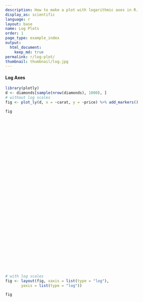 ```yaml
---
description: How to make a plot with logarithmic axes in R.
display_as: scientific
language: r
layout: base
name: Log Plots
order: 1
page_type: example_index
output:
  html_document:
    keep_md: true
permalink: r/log-plot/
thumbnail: thumbnail/log.jpg
---
```



#### Log Axes


```r
library(plotly)
d <- diamonds[sample(nrow(diamonds), 1000), ]
# without log scales
fig <- plot_ly(d, x = ~carat, y = ~price) %>% add_markers()

fig
```

<div id="htmlwidget-241e9cdc6dcd5531cffe" style="width:672px;height:480px;" class="plotly html-widget"></div>
<script type="application/json" data-for="htmlwidget-241e9cdc6dcd5531cffe">{"x":{"visdat":{"1c5028b0b90a":["function () ","plotlyVisDat"]},"cur_data":"1c5028b0b90a","attrs":{"1c5028b0b90a":{"x":{},"y":{},"alpha_stroke":1,"sizes":[10,100],"spans":[1,20],"type":"scatter","mode":"markers","inherit":true}},"layout":{"margin":{"b":40,"l":60,"t":25,"r":10},"xaxis":{"domain":[0,1],"automargin":true,"title":"carat"},"yaxis":{"domain":[0,1],"automargin":true,"title":"price"},"hovermode":"closest","showlegend":false},"source":"A","config":{"showSendToCloud":false},"data":[{"x":[0.39,1.01,0.52,0.53,0.28,1.31,0.7,0.71,0.42,1,0.51,0.24,1,0.53,1.2,1.01,1.01,1.52,0.71,0.71,1.59,0.4,0.36,1,0.7,0.41,0.36,0.35,0.51,0.53,1.01,0.34,0.32,0.3,0.4,0.51,1,0.34,0.9,1.05,1.01,1.79,0.7,0.41,0.41,0.5,0.5,0.34,0.92,0.35,1.21,0.37,0.58,0.9,0.63,0.44,2.39,1,1.15,1.01,0.4,0.71,0.34,1.28,1.21,2.01,2,0.31,0.77,0.32,1.25,0.34,0.32,0.71,0.3,0.36,1.19,0.71,2.09,0.35,0.82,1.23,0.56,0.7,1.2,1.01,0.79,0.32,0.77,0.38,0.51,0.31,0.35,0.73,0.57,0.41,1.59,1.01,0.51,1.11,1,0.8,2.01,0.25,1.7,0.93,0.43,1.09,0.72,0.33,0.51,0.47,0.44,1.01,1.5,0.43,0.76,1.21,0.5,0.31,1.06,1.5,0.79,0.51,0.36,0.43,1.55,1.06,0.58,1,0.26,0.91,1,0.27,1.36,0.91,0.26,0.71,0.33,1.23,1.24,0.77,1.02,0.56,0.56,1.02,0.5,0.54,1.54,0.31,0.53,0.32,0.36,1.51,1,0.51,1.5,0.93,0.41,0.31,1.06,1.27,1.52,0.52,0.75,1.11,1.1,0.4,0.91,1.88,0.33,0.34,0.36,1.29,0.9,1.5,0.53,0.7,1,0.42,0.31,0.32,0.54,0.73,0.31,1.14,1.01,0.32,1.01,0.53,0.33,1,1.17,0.41,0.71,1,0.7,0.71,1.57,0.94,0.3,0.44,0.7,1.01,1.23,1.12,2.61,2.01,0.28,0.3,0.71,0.6,0.71,0.55,0.7,0.5,1.7,0.5,0.72,0.32,0.37,1.27,0.5,2.51,1.06,0.7,2.2,0.7,1.03,1.22,0.3,1,0.5,1.26,1.01,0.33,1.01,2.01,0.3,0.32,0.81,0.72,0.31,1.14,0.3,1.51,0.31,0.72,0.43,0.57,1.15,0.5,0.71,1,0.31,0.3,1.5,1.6,0.52,0.36,1.21,0.71,2.13,0.71,0.4,1,0.53,1.5,0.32,1.03,1.14,0.73,0.83,0.5,2.02,0.28,0.7,0.53,0.5,0.4,0.31,0.72,0.54,1.03,0.55,1.24,0.31,0.31,1.5,1.51,0.82,1.06,1.01,0.31,0.41,1.11,1.5,1.07,0.51,0.73,0.31,0.25,1.05,0.74,1.22,1.34,0.9,0.31,0.97,0.71,1.5,0.31,0.9,1.21,0.38,0.3,0.33,0.32,0.6,0.7,1.01,0.38,0.46,2.04,0.4,0.37,0.38,0.51,0.31,1.01,1.01,0.3,1.18,0.51,0.52,1.05,0.33,1.5,2.1,1.51,1.03,1.01,0.3,0.32,1.5,0.7,0.3,1.03,0.73,0.9,0.4,0.71,0.71,1,1.08,0.38,1.03,1.29,2.03,0.93,2.07,0.4,0.4,0.59,1.01,0.71,0.51,0.3,0.73,0.71,0.33,1.46,1.46,0.73,2.01,0.3,1.15,1.14,0.7,0.72,0.5,1.09,0.71,0.31,1.09,0.31,0.38,0.53,2.03,0.43,1.11,0.31,0.35,1.07,0.75,1.08,0.9,0.26,0.24,1.58,1.04,0.31,2.04,1.26,0.52,0.77,2.02,1,1.51,0.38,0.32,1.37,0.62,0.34,0.4,0.7,1.01,0.38,2.4,0.42,0.43,0.99,1.3,0.3,1.11,0.3,0.31,0.31,0.57,0.33,0.55,0.42,0.7,0.54,1.01,1.18,0.91,0.23,0.74,0.76,1.01,1.02,1,0.31,0.3,0.7,0.72,1.01,0.32,1.64,1.01,0.7,0.92,0.37,1.2,0.23,1.01,1.13,0.28,0.77,0.71,0.51,0.41,0.73,1.11,0.36,0.5,0.3,0.7,0.8,1.51,0.43,1.35,0.71,0.41,0.41,0.59,0.3,0.23,0.58,1.04,1.56,0.3,0.71,0.76,0.74,0.28,0.7,0.54,1.04,1.01,0.4,1.27,0.24,0.39,0.54,0.32,0.55,0.31,0.38,1.07,1,0.73,1.06,1.7,1.19,1.1,0.83,0.33,0.55,1.02,1.12,0.71,0.43,1.34,2.03,0.9,1,0.79,0.52,0.63,2.01,0.9,0.39,0.76,1.67,0.77,0.7,0.71,0.5,0.57,1.26,0.51,0.4,0.91,1.5,0.9,1,0.33,1.26,1.29,0.72,0.52,0.9,0.51,0.56,1.32,0.51,0.43,0.74,0.91,0.33,2.36,1.03,0.61,1.15,0.38,1.5,1.23,0.46,1.03,0.31,0.72,1.09,0.51,0.3,0.71,0.57,0.34,0.27,0.73,0.44,0.51,0.59,1.21,1.05,0.21,0.27,0.44,0.57,0.55,0.9,0.81,0.38,1.19,0.23,1.03,0.31,1.19,0.7,1.41,0.5,0.36,0.57,1.01,0.9,0.3,1.51,1,0.71,0.31,1.68,0.5,0.9,0.71,1.53,1.12,0.51,0.34,0.32,0.28,1.24,1,1.24,0.43,1.5,0.3,0.72,0.31,1.21,0.8,1.5,0.4,0.31,0.4,1.01,0.7,1.25,1.7,1.5,0.3,1,0.94,1,0.74,0.31,0.54,0.35,1.51,0.71,0.72,0.31,0.91,1,0.34,1.21,0.53,1.01,0.43,0.31,0.72,0.3,1.04,0.26,0.7,0.7,2.16,0.51,1.51,0.32,0.3,1.08,2.19,0.24,1.01,0.4,0.44,0.51,0.36,0.63,0.3,0.28,0.32,0.33,0.72,1.03,0.7,1,1.01,0.35,0.3,0.6,1.05,0.55,2.04,0.31,1.22,0.3,0.96,0.33,0.9,1.5,0.4,2.02,1.21,1,0.2,0.8,0.43,0.33,1.11,1.54,0.3,1.51,1,1.51,1.21,0.71,0.7,0.7,1.51,1.51,0.93,0.76,0.53,1.06,0.61,0.9,1.25,0.41,0.5,0.9,0.34,0.3,1.63,2.46,1.11,0.35,0.32,0.35,1.16,1,0.34,0.93,1.01,0.7,1.02,0.25,0.3,1.08,1.51,0.57,0.3,1.73,0.36,0.41,0.3,1.23,0.7,0.61,1.06,0.38,0.77,0.72,0.9,1,1.5,1.36,1.3,0.3,1.02,2.03,0.72,0.45,0.52,0.91,0.9,1.52,0.41,0.79,0.78,1.3,0.3,0.9,0.51,0.44,0.33,1.5,0.4,0.41,0.52,0.7,0.3,2,0.33,0.83,0.32,0.7,1,0.9,0.7,1,0.31,0.54,1,1.01,2.1,0.42,0.73,0.31,0.25,0.52,1.23,0.44,0.5,1.06,0.73,0.36,1.02,0.33,1.5,1.5,0.7,1.05,1.01,1.56,0.91,0.41,1.42,0.51,0.35,0.76,0.97,1.6,0.3,0.41,0.71,0.32,0.56,1.07,0.33,0.73,0.37,1.03,0.65,1.18,0.86,0.93,0.3,0.31,0.7,1.6,0.9,0.29,0.25,1.1,1.4,0.3,0.5,2.03,0.3,0.25,0.7,1.04,1.1,1.11,0.51,0.71,0.31,1.5,0.29,0.7,0.41,0.3,0.54,0.5,1.01,1.5,1.22,0.32,0.9,0.51,1,0.92,0.52,0.73,0.7,2.02,1.03,0.3,2.08,0.4,0.52,0.4,0.75,0.3,1.71,1.1,1,0.31,1.2,0.32,0.32,0.52,0.31,0.35,2.01,0.7,1.02,1.06,0.36,1.09,1.2,0.33,0.82,0.3,0.3,0.51,0.51,1.01,0.55,1.01,1.1,0.71,0.31,0.72,1,0.34,1.19,0.33,1.45,0.32,0.38,0.31,0.31,0.36,0.7,0.74,0.31,1.03,0.76,1.08,0.36,0.91,0.32,1.14,0.32,1.51,0.51,0.58,0.46,2.02,1.01,0.71,0.37,0.42,0.42,0.53,0.34,0.33,1.01,1.01,0.7,0.77,1.01,0.5,0.33,2.03,1.02,0.38,0.65,0.31,1.25,0.51,0.68,0.37,0.4,0.7,1.24,0.41,2.2,0.3,0.31,1.41,1.54,0.26,0.36,1.61,1.85,1.13,0.28,0.31,0.7,0.51,1.01,0.59,1,1.22,0.85,2.01,1.02,1.22,0.7,1.59,0.32,1.51,0.32,0.34,1.01,0.7],"y":[729,5936,1815,1914,452,11975,2537,2427,992,7453,2087,485,5197,2830,5071,8943,6089,14105,1917,1923,10832,1050,729,3575,2657,791,810,868,1546,1415,5229,765,655,956,945,1562,4961,760,3770,7329,6097,18429,3016,899,961,1140,1094,919,3407,1063,10685,917,893,4637,2817,772,17642,7812,6300,8470,770,2364,626,6811,7555,13669,14763,840,3018,639,5170,457,828,4454,473,852,5802,2628,14838,630,2867,10317,1915,2167,9139,5632,2539,692,2005,866,1340,562,706,2369,2039,935,8515,3499,1882,4377,6208,4229,15627,395,17219,2618,1422,7032,3274,521,1080,1163,1196,4480,7434,1008,3249,2396,1436,447,9082,11303,2482,1687,663,943,10960,5580,1377,4466,599,4345,8008,470,11774,4642,452,2365,795,16253,11268,2889,4179,1103,1924,5014,1624,1637,14438,853,1852,645,825,16669,3808,1417,8408,3114,1007,872,4815,6654,12730,1576,4889,4848,4084,1238,3816,9791,445,803,600,7080,3350,8415,1721,2693,6272,1400,625,900,1836,2260,942,2327,3676,900,8403,1370,434,6359,4259,827,3457,7450,2563,2559,9847,4580,533,1081,2389,9483,9836,4994,18756,15528,707,622,2780,2112,2306,1668,2479,1008,11869,1419,4847,730,749,10321,1768,17452,4452,3622,14277,2838,5356,6456,477,4543,1752,6657,4038,730,4666,16881,776,648,3193,3180,891,4957,524,11628,544,3084,1037,1364,6788,1758,3380,4144,625,911,13892,12378,1338,742,6324,2587,15110,2495,1333,5645,1610,10558,702,5418,4124,2496,2259,1316,13564,598,1856,1218,1921,840,544,2951,1350,3957,1593,8299,749,802,11189,9710,3588,7641,5599,802,961,5433,6250,6644,1569,2330,789,577,7027,2870,6777,7230,4385,651,4063,2977,9959,1046,4068,4440,1193,552,752,505,1875,1014,4129,983,1452,15874,888,613,919,1632,544,5132,4513,552,9886,1431,1120,4516,723,9548,18462,8524,3617,6516,605,708,14842,2618,886,8811,2656,4099,632,3061,2594,3629,6426,812,5330,8530,13063,3984,15475,687,687,1445,4327,2922,1363,766,2401,2168,453,9770,12151,2346,11566,552,8501,5458,2512,3059,1624,6970,2574,680,3662,651,633,1316,14061,943,4212,1046,509,7670,2484,3931,3689,769,449,10738,5285,907,14184,4860,2870,2922,14080,3304,9116,1327,936,6401,1441,775,900,2307,4887,874,17955,1087,1304,5671,10090,605,4768,641,942,571,1608,722,1786,773,3312,1065,6522,6286,2863,431,3163,2338,5294,6204,3080,523,735,2290,2608,4194,708,12089,6509,1855,4168,1041,5986,538,4513,5164,487,2457,3045,1343,1439,2050,5315,663,1286,620,2293,2022,11540,993,7918,2277,1431,1444,1965,1013,505,1255,4828,11628,710,2249,2052,2761,481,2164,1981,4077,4338,612,7219,552,1009,1763,648,1260,698,596,6828,6720,2916,5748,11257,4745,7589,3002,1002,2399,5497,4422,2448,716,7999,15291,4579,4939,3047,1872,1628,18574,4004,1004,1896,11146,2939,1844,2346,1629,2047,3881,1708,1043,4279,6250,4304,5026,970,9999,7730,2383,1289,3644,1920,2066,7983,1807,919,3353,4860,540,17829,6659,2029,4743,831,9697,6389,830,6178,698,3035,4090,1438,394,3701,2945,667,470,3089,1155,1818,1793,5276,4550,394,799,756,2059,1364,4277,2795,700,6078,485,5710,816,5198,2218,8030,2219,789,1218,4475,5564,776,8574,4758,2954,1046,12681,1604,4678,2863,16049,8773,1656,537,480,586,9513,6377,5361,669,7207,506,2398,707,5726,3030,8974,1017,802,1200,4886,2741,9702,10333,12389,694,3864,3079,4961,1865,778,2180,984,10763,3701,2396,516,2852,6272,1084,4879,1631,5383,867,489,1762,640,4277,514,2370,2059,14715,1766,7553,720,473,4276,13355,432,4197,1012,1238,1781,568,1351,710,476,644,723,2492,4586,2048,4155,5078,906,485,2524,6936,1611,14888,583,10100,737,5767,891,3484,10080,648,14027,7334,3696,367,2553,1291,699,8233,15002,1013,3497,7168,10519,4404,2843,2858,2569,7864,7815,4218,4039,2321,4270,2166,3816,6032,906,1363,3226,596,886,15840,15745,8184,669,730,1063,5302,6607,765,3816,7277,2066,5683,548,565,5439,10186,1728,787,16807,608,935,574,6015,2399,2192,3977,1154,1956,2548,4268,6192,8291,5963,8915,709,4758,15143,2308,1012,1875,5023,3924,7433,705,3519,3258,10221,638,2982,1793,1107,672,11007,1173,676,2251,2812,658,15984,521,3231,892,2536,4480,4502,1603,4340,907,1662,4956,7240,12121,942,3198,924,576,1073,10835,1040,1095,4903,2163,600,4159,551,14675,10766,2592,5586,5026,12207,5530,1151,9447,1071,647,2949,4278,9784,675,1007,2817,561,2318,5444,702,3005,608,5234,1828,4639,3121,4073,499,462,3358,9032,4252,669,740,4624,7584,658,1699,14083,675,558,2592,6831,4689,4969,1875,2694,802,11586,545,2844,753,675,1847,1187,2683,14199,5534,900,4284,1188,4256,3610,3284,3014,2441,17672,5491,526,17778,810,1835,945,2702,612,13169,4157,4077,924,4387,645,461,1849,977,478,14725,2496,5686,7900,852,5098,4443,854,3057,789,624,991,1036,4260,1857,7455,6352,2950,544,2620,3344,1084,6662,416,8550,576,1433,507,513,852,2351,2501,707,13060,4382,5057,665,3058,602,6628,720,11917,1381,1453,1087,9728,3959,2231,649,1722,1013,1122,775,579,3597,4168,2600,2563,7715,1214,668,14720,11605,983,1828,680,5156,1674,3243,649,912,2843,13178,1582,13919,844,452,11644,9171,554,537,12231,5688,5179,430,872,1979,1264,3167,1664,4564,3663,3398,12407,4238,7584,2929,11149,645,7441,918,740,4072,2381],"type":"scatter","mode":"markers","marker":{"color":"rgba(31,119,180,1)","line":{"color":"rgba(31,119,180,1)"}},"error_y":{"color":"rgba(31,119,180,1)"},"error_x":{"color":"rgba(31,119,180,1)"},"line":{"color":"rgba(31,119,180,1)"},"xaxis":"x","yaxis":"y","frame":null}],"highlight":{"on":"plotly_click","persistent":false,"dynamic":false,"selectize":false,"opacityDim":0.2,"selected":{"opacity":1},"debounce":0},"shinyEvents":["plotly_hover","plotly_click","plotly_selected","plotly_relayout","plotly_brushed","plotly_brushing","plotly_clickannotation","plotly_doubleclick","plotly_deselect","plotly_afterplot","plotly_sunburstclick"],"base_url":"https://plot.ly"},"evals":[],"jsHooks":[]}</script>


```r
# with log scales
fig <- layout(fig, xaxis = list(type = "log"),
       yaxis = list(type = "log"))

fig
```

<div id="htmlwidget-b020e87fa66f73bee25b" style="width:672px;height:480px;" class="plotly html-widget"></div>
<script type="application/json" data-for="htmlwidget-b020e87fa66f73bee25b">{"x":{"visdat":{"1c5028b0b90a":["function () ","plotlyVisDat"]},"cur_data":"1c5028b0b90a","attrs":{"1c5028b0b90a":{"x":{},"y":{},"alpha_stroke":1,"sizes":[10,100],"spans":[1,20],"type":"scatter","mode":"markers","inherit":true}},"layout":{"margin":{"b":40,"l":60,"t":25,"r":10},"xaxis":{"domain":[0,1],"automargin":true,"type":"log","title":"carat"},"yaxis":{"domain":[0,1],"automargin":true,"type":"log","title":"price"},"hovermode":"closest","showlegend":false},"source":"A","config":{"showSendToCloud":false},"data":[{"x":[0.39,1.01,0.52,0.53,0.28,1.31,0.7,0.71,0.42,1,0.51,0.24,1,0.53,1.2,1.01,1.01,1.52,0.71,0.71,1.59,0.4,0.36,1,0.7,0.41,0.36,0.35,0.51,0.53,1.01,0.34,0.32,0.3,0.4,0.51,1,0.34,0.9,1.05,1.01,1.79,0.7,0.41,0.41,0.5,0.5,0.34,0.92,0.35,1.21,0.37,0.58,0.9,0.63,0.44,2.39,1,1.15,1.01,0.4,0.71,0.34,1.28,1.21,2.01,2,0.31,0.77,0.32,1.25,0.34,0.32,0.71,0.3,0.36,1.19,0.71,2.09,0.35,0.82,1.23,0.56,0.7,1.2,1.01,0.79,0.32,0.77,0.38,0.51,0.31,0.35,0.73,0.57,0.41,1.59,1.01,0.51,1.11,1,0.8,2.01,0.25,1.7,0.93,0.43,1.09,0.72,0.33,0.51,0.47,0.44,1.01,1.5,0.43,0.76,1.21,0.5,0.31,1.06,1.5,0.79,0.51,0.36,0.43,1.55,1.06,0.58,1,0.26,0.91,1,0.27,1.36,0.91,0.26,0.71,0.33,1.23,1.24,0.77,1.02,0.56,0.56,1.02,0.5,0.54,1.54,0.31,0.53,0.32,0.36,1.51,1,0.51,1.5,0.93,0.41,0.31,1.06,1.27,1.52,0.52,0.75,1.11,1.1,0.4,0.91,1.88,0.33,0.34,0.36,1.29,0.9,1.5,0.53,0.7,1,0.42,0.31,0.32,0.54,0.73,0.31,1.14,1.01,0.32,1.01,0.53,0.33,1,1.17,0.41,0.71,1,0.7,0.71,1.57,0.94,0.3,0.44,0.7,1.01,1.23,1.12,2.61,2.01,0.28,0.3,0.71,0.6,0.71,0.55,0.7,0.5,1.7,0.5,0.72,0.32,0.37,1.27,0.5,2.51,1.06,0.7,2.2,0.7,1.03,1.22,0.3,1,0.5,1.26,1.01,0.33,1.01,2.01,0.3,0.32,0.81,0.72,0.31,1.14,0.3,1.51,0.31,0.72,0.43,0.57,1.15,0.5,0.71,1,0.31,0.3,1.5,1.6,0.52,0.36,1.21,0.71,2.13,0.71,0.4,1,0.53,1.5,0.32,1.03,1.14,0.73,0.83,0.5,2.02,0.28,0.7,0.53,0.5,0.4,0.31,0.72,0.54,1.03,0.55,1.24,0.31,0.31,1.5,1.51,0.82,1.06,1.01,0.31,0.41,1.11,1.5,1.07,0.51,0.73,0.31,0.25,1.05,0.74,1.22,1.34,0.9,0.31,0.97,0.71,1.5,0.31,0.9,1.21,0.38,0.3,0.33,0.32,0.6,0.7,1.01,0.38,0.46,2.04,0.4,0.37,0.38,0.51,0.31,1.01,1.01,0.3,1.18,0.51,0.52,1.05,0.33,1.5,2.1,1.51,1.03,1.01,0.3,0.32,1.5,0.7,0.3,1.03,0.73,0.9,0.4,0.71,0.71,1,1.08,0.38,1.03,1.29,2.03,0.93,2.07,0.4,0.4,0.59,1.01,0.71,0.51,0.3,0.73,0.71,0.33,1.46,1.46,0.73,2.01,0.3,1.15,1.14,0.7,0.72,0.5,1.09,0.71,0.31,1.09,0.31,0.38,0.53,2.03,0.43,1.11,0.31,0.35,1.07,0.75,1.08,0.9,0.26,0.24,1.58,1.04,0.31,2.04,1.26,0.52,0.77,2.02,1,1.51,0.38,0.32,1.37,0.62,0.34,0.4,0.7,1.01,0.38,2.4,0.42,0.43,0.99,1.3,0.3,1.11,0.3,0.31,0.31,0.57,0.33,0.55,0.42,0.7,0.54,1.01,1.18,0.91,0.23,0.74,0.76,1.01,1.02,1,0.31,0.3,0.7,0.72,1.01,0.32,1.64,1.01,0.7,0.92,0.37,1.2,0.23,1.01,1.13,0.28,0.77,0.71,0.51,0.41,0.73,1.11,0.36,0.5,0.3,0.7,0.8,1.51,0.43,1.35,0.71,0.41,0.41,0.59,0.3,0.23,0.58,1.04,1.56,0.3,0.71,0.76,0.74,0.28,0.7,0.54,1.04,1.01,0.4,1.27,0.24,0.39,0.54,0.32,0.55,0.31,0.38,1.07,1,0.73,1.06,1.7,1.19,1.1,0.83,0.33,0.55,1.02,1.12,0.71,0.43,1.34,2.03,0.9,1,0.79,0.52,0.63,2.01,0.9,0.39,0.76,1.67,0.77,0.7,0.71,0.5,0.57,1.26,0.51,0.4,0.91,1.5,0.9,1,0.33,1.26,1.29,0.72,0.52,0.9,0.51,0.56,1.32,0.51,0.43,0.74,0.91,0.33,2.36,1.03,0.61,1.15,0.38,1.5,1.23,0.46,1.03,0.31,0.72,1.09,0.51,0.3,0.71,0.57,0.34,0.27,0.73,0.44,0.51,0.59,1.21,1.05,0.21,0.27,0.44,0.57,0.55,0.9,0.81,0.38,1.19,0.23,1.03,0.31,1.19,0.7,1.41,0.5,0.36,0.57,1.01,0.9,0.3,1.51,1,0.71,0.31,1.68,0.5,0.9,0.71,1.53,1.12,0.51,0.34,0.32,0.28,1.24,1,1.24,0.43,1.5,0.3,0.72,0.31,1.21,0.8,1.5,0.4,0.31,0.4,1.01,0.7,1.25,1.7,1.5,0.3,1,0.94,1,0.74,0.31,0.54,0.35,1.51,0.71,0.72,0.31,0.91,1,0.34,1.21,0.53,1.01,0.43,0.31,0.72,0.3,1.04,0.26,0.7,0.7,2.16,0.51,1.51,0.32,0.3,1.08,2.19,0.24,1.01,0.4,0.44,0.51,0.36,0.63,0.3,0.28,0.32,0.33,0.72,1.03,0.7,1,1.01,0.35,0.3,0.6,1.05,0.55,2.04,0.31,1.22,0.3,0.96,0.33,0.9,1.5,0.4,2.02,1.21,1,0.2,0.8,0.43,0.33,1.11,1.54,0.3,1.51,1,1.51,1.21,0.71,0.7,0.7,1.51,1.51,0.93,0.76,0.53,1.06,0.61,0.9,1.25,0.41,0.5,0.9,0.34,0.3,1.63,2.46,1.11,0.35,0.32,0.35,1.16,1,0.34,0.93,1.01,0.7,1.02,0.25,0.3,1.08,1.51,0.57,0.3,1.73,0.36,0.41,0.3,1.23,0.7,0.61,1.06,0.38,0.77,0.72,0.9,1,1.5,1.36,1.3,0.3,1.02,2.03,0.72,0.45,0.52,0.91,0.9,1.52,0.41,0.79,0.78,1.3,0.3,0.9,0.51,0.44,0.33,1.5,0.4,0.41,0.52,0.7,0.3,2,0.33,0.83,0.32,0.7,1,0.9,0.7,1,0.31,0.54,1,1.01,2.1,0.42,0.73,0.31,0.25,0.52,1.23,0.44,0.5,1.06,0.73,0.36,1.02,0.33,1.5,1.5,0.7,1.05,1.01,1.56,0.91,0.41,1.42,0.51,0.35,0.76,0.97,1.6,0.3,0.41,0.71,0.32,0.56,1.07,0.33,0.73,0.37,1.03,0.65,1.18,0.86,0.93,0.3,0.31,0.7,1.6,0.9,0.29,0.25,1.1,1.4,0.3,0.5,2.03,0.3,0.25,0.7,1.04,1.1,1.11,0.51,0.71,0.31,1.5,0.29,0.7,0.41,0.3,0.54,0.5,1.01,1.5,1.22,0.32,0.9,0.51,1,0.92,0.52,0.73,0.7,2.02,1.03,0.3,2.08,0.4,0.52,0.4,0.75,0.3,1.71,1.1,1,0.31,1.2,0.32,0.32,0.52,0.31,0.35,2.01,0.7,1.02,1.06,0.36,1.09,1.2,0.33,0.82,0.3,0.3,0.51,0.51,1.01,0.55,1.01,1.1,0.71,0.31,0.72,1,0.34,1.19,0.33,1.45,0.32,0.38,0.31,0.31,0.36,0.7,0.74,0.31,1.03,0.76,1.08,0.36,0.91,0.32,1.14,0.32,1.51,0.51,0.58,0.46,2.02,1.01,0.71,0.37,0.42,0.42,0.53,0.34,0.33,1.01,1.01,0.7,0.77,1.01,0.5,0.33,2.03,1.02,0.38,0.65,0.31,1.25,0.51,0.68,0.37,0.4,0.7,1.24,0.41,2.2,0.3,0.31,1.41,1.54,0.26,0.36,1.61,1.85,1.13,0.28,0.31,0.7,0.51,1.01,0.59,1,1.22,0.85,2.01,1.02,1.22,0.7,1.59,0.32,1.51,0.32,0.34,1.01,0.7],"y":[729,5936,1815,1914,452,11975,2537,2427,992,7453,2087,485,5197,2830,5071,8943,6089,14105,1917,1923,10832,1050,729,3575,2657,791,810,868,1546,1415,5229,765,655,956,945,1562,4961,760,3770,7329,6097,18429,3016,899,961,1140,1094,919,3407,1063,10685,917,893,4637,2817,772,17642,7812,6300,8470,770,2364,626,6811,7555,13669,14763,840,3018,639,5170,457,828,4454,473,852,5802,2628,14838,630,2867,10317,1915,2167,9139,5632,2539,692,2005,866,1340,562,706,2369,2039,935,8515,3499,1882,4377,6208,4229,15627,395,17219,2618,1422,7032,3274,521,1080,1163,1196,4480,7434,1008,3249,2396,1436,447,9082,11303,2482,1687,663,943,10960,5580,1377,4466,599,4345,8008,470,11774,4642,452,2365,795,16253,11268,2889,4179,1103,1924,5014,1624,1637,14438,853,1852,645,825,16669,3808,1417,8408,3114,1007,872,4815,6654,12730,1576,4889,4848,4084,1238,3816,9791,445,803,600,7080,3350,8415,1721,2693,6272,1400,625,900,1836,2260,942,2327,3676,900,8403,1370,434,6359,4259,827,3457,7450,2563,2559,9847,4580,533,1081,2389,9483,9836,4994,18756,15528,707,622,2780,2112,2306,1668,2479,1008,11869,1419,4847,730,749,10321,1768,17452,4452,3622,14277,2838,5356,6456,477,4543,1752,6657,4038,730,4666,16881,776,648,3193,3180,891,4957,524,11628,544,3084,1037,1364,6788,1758,3380,4144,625,911,13892,12378,1338,742,6324,2587,15110,2495,1333,5645,1610,10558,702,5418,4124,2496,2259,1316,13564,598,1856,1218,1921,840,544,2951,1350,3957,1593,8299,749,802,11189,9710,3588,7641,5599,802,961,5433,6250,6644,1569,2330,789,577,7027,2870,6777,7230,4385,651,4063,2977,9959,1046,4068,4440,1193,552,752,505,1875,1014,4129,983,1452,15874,888,613,919,1632,544,5132,4513,552,9886,1431,1120,4516,723,9548,18462,8524,3617,6516,605,708,14842,2618,886,8811,2656,4099,632,3061,2594,3629,6426,812,5330,8530,13063,3984,15475,687,687,1445,4327,2922,1363,766,2401,2168,453,9770,12151,2346,11566,552,8501,5458,2512,3059,1624,6970,2574,680,3662,651,633,1316,14061,943,4212,1046,509,7670,2484,3931,3689,769,449,10738,5285,907,14184,4860,2870,2922,14080,3304,9116,1327,936,6401,1441,775,900,2307,4887,874,17955,1087,1304,5671,10090,605,4768,641,942,571,1608,722,1786,773,3312,1065,6522,6286,2863,431,3163,2338,5294,6204,3080,523,735,2290,2608,4194,708,12089,6509,1855,4168,1041,5986,538,4513,5164,487,2457,3045,1343,1439,2050,5315,663,1286,620,2293,2022,11540,993,7918,2277,1431,1444,1965,1013,505,1255,4828,11628,710,2249,2052,2761,481,2164,1981,4077,4338,612,7219,552,1009,1763,648,1260,698,596,6828,6720,2916,5748,11257,4745,7589,3002,1002,2399,5497,4422,2448,716,7999,15291,4579,4939,3047,1872,1628,18574,4004,1004,1896,11146,2939,1844,2346,1629,2047,3881,1708,1043,4279,6250,4304,5026,970,9999,7730,2383,1289,3644,1920,2066,7983,1807,919,3353,4860,540,17829,6659,2029,4743,831,9697,6389,830,6178,698,3035,4090,1438,394,3701,2945,667,470,3089,1155,1818,1793,5276,4550,394,799,756,2059,1364,4277,2795,700,6078,485,5710,816,5198,2218,8030,2219,789,1218,4475,5564,776,8574,4758,2954,1046,12681,1604,4678,2863,16049,8773,1656,537,480,586,9513,6377,5361,669,7207,506,2398,707,5726,3030,8974,1017,802,1200,4886,2741,9702,10333,12389,694,3864,3079,4961,1865,778,2180,984,10763,3701,2396,516,2852,6272,1084,4879,1631,5383,867,489,1762,640,4277,514,2370,2059,14715,1766,7553,720,473,4276,13355,432,4197,1012,1238,1781,568,1351,710,476,644,723,2492,4586,2048,4155,5078,906,485,2524,6936,1611,14888,583,10100,737,5767,891,3484,10080,648,14027,7334,3696,367,2553,1291,699,8233,15002,1013,3497,7168,10519,4404,2843,2858,2569,7864,7815,4218,4039,2321,4270,2166,3816,6032,906,1363,3226,596,886,15840,15745,8184,669,730,1063,5302,6607,765,3816,7277,2066,5683,548,565,5439,10186,1728,787,16807,608,935,574,6015,2399,2192,3977,1154,1956,2548,4268,6192,8291,5963,8915,709,4758,15143,2308,1012,1875,5023,3924,7433,705,3519,3258,10221,638,2982,1793,1107,672,11007,1173,676,2251,2812,658,15984,521,3231,892,2536,4480,4502,1603,4340,907,1662,4956,7240,12121,942,3198,924,576,1073,10835,1040,1095,4903,2163,600,4159,551,14675,10766,2592,5586,5026,12207,5530,1151,9447,1071,647,2949,4278,9784,675,1007,2817,561,2318,5444,702,3005,608,5234,1828,4639,3121,4073,499,462,3358,9032,4252,669,740,4624,7584,658,1699,14083,675,558,2592,6831,4689,4969,1875,2694,802,11586,545,2844,753,675,1847,1187,2683,14199,5534,900,4284,1188,4256,3610,3284,3014,2441,17672,5491,526,17778,810,1835,945,2702,612,13169,4157,4077,924,4387,645,461,1849,977,478,14725,2496,5686,7900,852,5098,4443,854,3057,789,624,991,1036,4260,1857,7455,6352,2950,544,2620,3344,1084,6662,416,8550,576,1433,507,513,852,2351,2501,707,13060,4382,5057,665,3058,602,6628,720,11917,1381,1453,1087,9728,3959,2231,649,1722,1013,1122,775,579,3597,4168,2600,2563,7715,1214,668,14720,11605,983,1828,680,5156,1674,3243,649,912,2843,13178,1582,13919,844,452,11644,9171,554,537,12231,5688,5179,430,872,1979,1264,3167,1664,4564,3663,3398,12407,4238,7584,2929,11149,645,7441,918,740,4072,2381],"type":"scatter","mode":"markers","marker":{"color":"rgba(31,119,180,1)","line":{"color":"rgba(31,119,180,1)"}},"error_y":{"color":"rgba(31,119,180,1)"},"error_x":{"color":"rgba(31,119,180,1)"},"line":{"color":"rgba(31,119,180,1)"},"xaxis":"x","yaxis":"y","frame":null}],"highlight":{"on":"plotly_click","persistent":false,"dynamic":false,"selectize":false,"opacityDim":0.2,"selected":{"opacity":1},"debounce":0},"shinyEvents":["plotly_hover","plotly_click","plotly_selected","plotly_relayout","plotly_brushed","plotly_brushing","plotly_clickannotation","plotly_doubleclick","plotly_deselect","plotly_afterplot","plotly_sunburstclick"],"base_url":"https://plot.ly"},"evals":[],"jsHooks":[]}</script>
